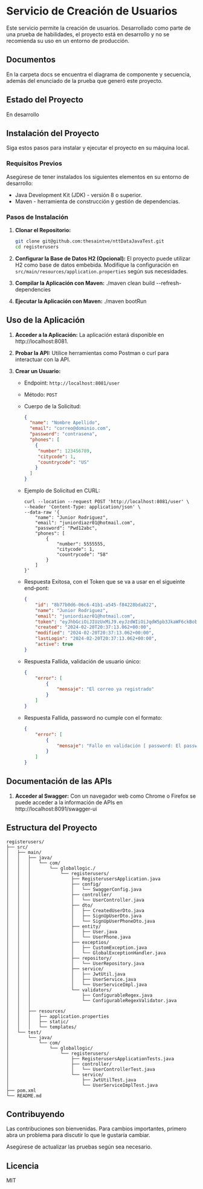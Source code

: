 # Servicio de Creación de Usuarios

Este servicio permite la creación de usuarios. Desarrollado como parte de una prueba de habilidades, el proyecto está en desarrollo y no se recomienda su uso en un entorno de producción.

## Documentos
En la carpeta docs se encuentra el diagrama de componente y secuencia, además del enunciado de la prueba que generó este proyecto.

## Estado del Proyecto
En desarrollo

## Instalación del Proyecto
Siga estos pasos para instalar y ejecutar el proyecto en su máquina local.

### Requisitos Previos
Asegúrese de tener instalados los siguientes elementos en su entorno de desarrollo:
- Java Development Kit (JDK) - versión 8 o superior.
- Maven - herramienta de construcción y gestión de dependencias.

### Pasos de Instalación
1. **Clonar el Repositorio:**
    ```bash
    git clone git@github.com:thesaintve/nttDataJavaTest.git
    cd registerusers
    ```

2. **Configurar la Base de Datos H2 (Opcional):**
    El proyecto puede utilizar H2 como base de datos embebida. Modifique la configuración en `src/main/resources/application.properties` según sus necesidades.


3. **Compilar la Aplicación con Maven:**
    ./maven clean build --refresh-dependencies
4. **Ejecutar la Aplicación con Maven:**
      ./maven bootRun

## Uso de la Aplicación
1. **Acceder a la Aplicación:**
    La aplicación estará disponible en http://localhost:8081.

2. **Probar la API:**
    Utilice herramientas como Postman o curl para interactuar con la API.

3. **Crear un Usuario:**
    - Endpoint: `http://localhost:8081/user`
    - Método: `POST`
    - Cuerpo de la Solicitud:
        ```json
        {
          "name": "Nombre Apellido",
          "email": "correo@dominio.com",
          "password": "contrasena",
          "phones": [
            {
             "number": 123456789,
             "citycode": 1,
             "countrycode": "US"
            } 
          ]
        }
        ```

    - Ejemplo de Solicitud en CURL:    
        ```
        curl --location --request POST 'http://localhost:8081/user' \
        --header 'Content-Type: application/json' \
        --data-raw '{
            "name": "Junior Rodriguez",
            "email": "juniordiazr01@hotmail.com",
            "password": "Pwd12abc",
            "phones": [
                {
                    "number": 5555555,
                    "citycode": 1,
                    "countrycode": "58"
                }
            ]
        }'
        ```
    - Respuesta Exitosa, con el Token que se va a usar en el sigueinte end-pont:
        ```json
        {
            "id": "8b77b0d6-06c6-41b1-a545-f84228bda822",
            "name": "Junior Rodriguez",
            "email": "juniordiazr01@hotmail.com",
            "token": "eyJhbGciOiJIUzUxMiJ9.eyJzdWIiOiJqdW5pb3JkaWF6ckBob3RtYWlsLmNvbSIsImlhdCI6MTcwODQ1NzQyNywiZXhwIjoxNzA4NDYxMDI3fQ.i6CzgqrlN1Dl2YxCTkMVWAvJyeTaLwhkMy4X5KjeUwKPNbeVXxlaSGKC_692_f6p1SgEmcpYkHszy1blC3vrfw",
            "created": "2024-02-20T20:37:13.062+00:00",
            "modified": "2024-02-20T20:37:13.062+00:00",
            "lastLogin": "2024-02-20T20:37:13.062+00:00",
            "active": true
        }
        ```


    - Respuesta Fallida, validación de usuario único:
        ```json        
        {
            "error": [
                {
                    "mensaje": "El correo ya registrado"
                }
            ]
        }        
        ```

    - Respuesta Fallida, password no cumple con el formato:
        ```json
        {
            "error": [
                {
                    "mensaje": "Fallo en validación [ password: El password debe tener Sólo una letra mayuscula, dos numeros y un rango de 8 a 12 caracteres ] "
                }
            ]
        }
        ```


## Documentación de las APIs
1. **Acceder al Swagger:**
    Con un navegador web como Chrome o Firefox se puede acceder a la información de APIs en http://localhost:8091/swagger-ui



## Estructura del Proyecto

```
registerusers/
├── src/
│   ├── main/
│   │   ├── java/
│   │   │   └── com/
│   │   │       └── globallogic./
│   │   │           └── registerusers/
│   │   │               ├── RegisterusersApplication.java
│   │   │               ├── config/
│   │   │               │   └── SwaggerConfig.java
│   │   │               ├── controller/
│   │   │               │   └── UserController.java
│   │   │               ├── dto/
│   │   │               │   ├── CreatedUserDto.java
│   │   │               │   ├── SignUpUserDto.java
│   │   │               │   └── SignUpUserPhoneDto.java
│   │   │               ├── entity/
│   │   │               │   ├── User.java
│   │   │               │   └── UserPhone.java
│   │   │               ├── exceptios/
│   │   │               │   ├── CustomException.java
│   │   │               │   └── GlobalExceptionHandler.java
│   │   │               ├── repository/
│   │   │               │   └── UserRepository.java
│   │   │               ├── service/
│   │   │               │   ├── JwtUtil.java
│   │   │               │   ├── UserService.java
│   │   │               │   └── UserServiceImpl.java
│   │   │               └── validators/
│   │   │                   ├── ConfigurableRegex.java
│   │   │                   └── ConfigurableRegexValidator.java
│   │   │               
│   │   ├── resources/
│   │   │   ├── application.properties
│   │   │   ├── static/
│   │   │   └── templates/
│   └── test/
│       └── java/
│           └── com/
│               └── globallogic/
│                   └── registerusers/
│                       ├── RegisterusersApplicationTests.java
│                       ├── controller/
│                       │   └── UserControllerTest.java
│                       └── service/
│                           ├── JwtUtilTest.java
│                           └── UserServiceImplTest.java
├── pom.xml
└── README.md
```


## Contribuyendo
Las contribuciones son bienvenidas. Para cambios importantes, primero abra un problema para discutir lo que le gustaría cambiar.

Asegúrese de actualizar las pruebas según sea necesario.

## Licencia
MIT
